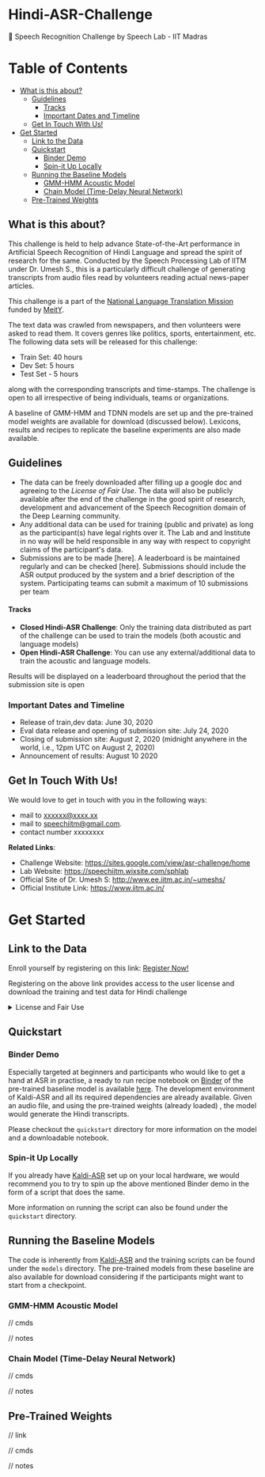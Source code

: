 # Hindi-ASR-Challenge
🎯 Speech Recognition Challenge by Speech Lab - IIT Madras

Table of Contents
=================
   * [What is this about?](#what-is-this-about)
      * [Guidelines](#guidelines)
         * [Tracks](#tracks)
         * [Important Dates and Timeline](#important-dates-and-timeline)
      * [Get In Touch With Us!](#get-in-touch-with-us)
   * [Get Started](#get-started)
      * [Link to the Data](#link-to-the-data)
      * [Quickstart](#quickstart)
         * [Binder Demo](#binder-demo)
         * [Spin-it Up Locally](#spin-it-up-locally)
      * [Running the Baseline Models](#running-the-baseline-models)
         * [GMM-HMM Acoustic Model](#gmm-hmm-acoustic-model)
         * [Chain Model (Time-Delay Neural Network)](#chain-model-time-delay-neural-network)
      * [Pre-Trained Weights](#pre-trained-weights)

## What is this about?
This challenge is held to help advance State-of-the-Art performance in Artificial Speech Recognition of Hindi Language
and spread the spirit of research for the same. Conducted by the Speech Processing Lab of IITM under Dr. Umesh S., this 
is a particularly difficult challenge of generating transcripts from audio files read by volunteers reading actual
news-paper articles. 

This challenge is a part of the [National Language Translation Mission](http://psa.gov.in/pmstiac-missions/natural-language-translation) 
funded by [MeitY](https://meity.gov.in/).

The text data was crawled from newspapers, and then volunteers were asked to read them. It covers genres like politics, 
sports, entertainment, etc. 
The following data sets will be released for this challenge:
- Train Set: 40 hours
- Dev Set: 5 hours
- Test Set - 5 hours 

along with the corresponding transcripts and time-stamps. The challenge is open to all 
irrespective of being individuals, teams or organizations. 

A baseline of GMM-HMM and TDNN models are set up and the pre-trained model weights are available for download (discussed
below). Lexicons, results and recipes to replicate the baseline experiments are also made available.


## Guidelines
- The data can be freely downloaded after filling up a google doc and agreeing to the *License of Fair Use*. The data 
will also be publicly available after the end of the challenge in the good spirit of research, development and 
advancement of the Speech Recognition domain of the Deep Learning community.
- Any additional data can be used for training (public and private) as long as the participant(s) have legal rights over 
it. The Lab and and Institute in no way will be held responsible in any way with respect to copyright claims of the 
participant's data.
- Submissions are to be made [here]. A leaderboard is be maintained regularly and can be checked [here]. Submissions 
should include the ASR output produced by the system and a brief description of the system. Participating teams can 
submit a maximum of 10 submissions per team

#### Tracks
- **Closed Hindi-ASR Challenge**: Only the training data distributed as part of the challenge can be used to train the 
models (both acoustic and language models)
- **Open Hindi-ASR Challenge**: You can use any external/additional data to train the acoustic and language models.  

Results will be displayed on a leaderboard throughout the period that the submission site is open

### Important Dates and Timeline
- Release of train,dev data: June 30, 2020
- Eval data release and opening of submission site: July 24, 2020
- Closing of submission site: August 2, 2020 (midnight anywhere in the world, i.e., 12pm UTC on August 2, 2020)
- Announcement of results: August 10 2020

## Get In Touch With Us!
We would love to get in touch with you in the following ways:
- mail to xxxxxx@xxxx.xx
- mail to speechiitm@gmail.com. 
- contact number xxxxxxxx

**Related Links**:
- Challenge Website: https://sites.google.com/view/asr-challenge/home
- Lab Website: https://speechiitm.wixsite.com/sphlab
- Official Site of Dr. Umesh S: http://www.ee.iitm.ac.in/~umeshs/
- Official Institute Link: https://www.iitm.ac.in/

# Get Started
## Link to the Data
Enroll yourself by registering on this link: [Register Now!](https://forms.gle/aR7e28YjgB3g5fgW6)

Registering on the above link provides access to the user license and download the training and test data for Hindi 
challenge

<details> <summary>License and Fair Use</summary> 

### IITM Hindi Speech Corpus: a corpus of native Hindi Speech Corpus Licence Agreement
 
This Agreement is made between Speech lab IITM (Speech-IITM) and the LICENSEE, whereas Speech-IITM , through its 
Research Unit "Speech lab", collected a corpus of speech utterances in various Indian metropolitan cities. This 
agreement refthe IITM Hindi Speech corpus data set, in the following referred to as DATA, which consists of utterances 
and related transcriptions from people aged between 20 and 60. 

The Property Rights of IITM Hindi Speech Corpus DATA are owned by Speech-IITM. The LICENSEE is interested in acquiring 
a license to use IITM Hindi Speech Corpus DATA only for research purposes. It is hereby agreed as follows:

#### 1 - Object
Speech-IITM grants LICENSEE a non exclusive, non transferable, non sublicensable, unlimited, free of cost licence of 
the DATA. LICENSEE will use the DATA for research purposes and agrees that the DATA, in whole or in part, shall not be 
distributed or delivered to any third party.

#### 2 – Property Rights
The licence issued within this Agreement does not confer any title and/or right to LICENSEE on the DATA and, for this 
reason, LICENSEE cannot proceed to any record, assignment and/or concession as sub-license of the named DATA and of the 
relative rights of use. It is expressly understood that the DATA, and the related rights or titles of copyrights able to 
protect completely or partially the DATA, will remain in the whole property of Speech-IITM, and they can be used by 
LICENSEE only for research purposes hereby defined.

#### 3 – Limitation of Warranty and Liability
Speech-IITM makes no representations about the suitability, use, or performance of the DATA for any purpose. The DATA 
are provided “as is,” without express or implied warranties including, but not limited to, any implied warranties of 
merchantability, fitness for a particular purpose, or non-infringement with respect to the DATA. Speech-IITM is not 
obliged to support or issue updates to the DATA. Speech-IITM shall not be liable for any damages, including direct, 
indirect, incidental, special or consequential damages for loss of profits, revenue, data or data use, incurred by 
LICENSEE or any third Party, whether in an action in contract or tort, even if any person has been advised of the 
possibility of such damages.

#### 4 – Duration
The License under this Agreement shall come into force starting from the date hereof. The License will terminate 
immediately, without notice by Speech-IITM, if LICENSEE fails to comply with the terms and conditions of this Agreement. 
Upon termination of this License, LICENSEE shall immediately discontinue all use of DATA provided hereunder, and return 
to Speech-IITM or destroy the original and all copies of all such DATA. All of LICENSEE obligations under this Agreement 
shall survive the termination of the License.

#### 5 - Indemnification
LICENSEE agrees to hold harmless, indemnify, and defend Speech-IITM, its Trustees, officers, employees, and agents from 
and against any loss, damage, liability, claim of loss, lawsuit, cause of action, or other claim asserted against them 
or any of them arising out of, or in any way connected with, LICENSEE performance of any activity hereunder.

#### 6 – Publications Credit
LICENSEE shall acknowledge Speech-IITM with appropriate citations in any publication or any public presentation 
containing results obtained through the use of the DATA as well as to demonstrate the DATA, expressly stating that 
within the Project Speech-IITM has developed and owns the DATA, including a citation to the following publications:

“IITM Hindi Speech Corpus: a corpus of native Hindi Speech Corpus” - Speech signal processing lab, IIT Madras.

#### 7 – Applicable Law
Any controversy or claim of whatsoever nature arising out of or relating in any manner whatsoever to this Agreement or 
any breach of any terms of this Agreement shall be governed by and construed in all respects in accordance with the 
laws of India.

LICENSEE hereby irrevocably acknowledges and agrees that the Court of India shall have India exclusive jurisdiction to 
resolve any controversy or claim of whatsoever nature arising out of, or relating in any manner to this Agreement, any 
terms of this Agreement, or any breach of this Agreement or any such terms.

#### 8 – Privacy regulation

Your personal data shall be processed only for internal usage by Speech-IITM. In signing this licence you confirm that 
you have read and understood the privacy policy and that you consent to the processing of your personal data by 
Speech-IITM staff.

</details>

## Quickstart
### Binder Demo
Especially targeted at beginners and participants who would like to get a hand at ASR in practise, a ready to run recipe
notebook on [Binder](https://mybinder.org/) of the pre-trained baseline model is available 
[here](https://mybinder.org/v2/gh/Syzygianinfern0/WAV2TEXT.git/master). The development environment of Kaldi-ASR and all
its required dependencies are already available. Given an audio file, and using the pre-trained weights (already loaded)
, the model would generate the Hindi transcripts.

Please checkout the `quickstart` directory for more information on the model and a downloadable notebook. 

### Spin-it Up Locally
If you already have [Kaldi-ASR](https://kaldi-asr.org/) set up on your local hardware, we would recommend you to try to 
spin up the above mentioned Binder demo in the form of a script that does the same.

More information on running the script can also be found under the `quickstart` directory.

## Running the Baseline Models
The code is inherently from [Kaldi-ASR](https://kaldi-asr.org/) and the training scripts can be found under the 
`models` directory. The pre-trained models from these baseline are also available for download considering if the 
participants might want to start from a checkpoint.

### GMM-HMM Acoustic Model
// cmds

// notes

### Chain Model (Time-Delay Neural Network)
// cmds

// notes

## Pre-Trained Weights
// link

// cmds

// notes
